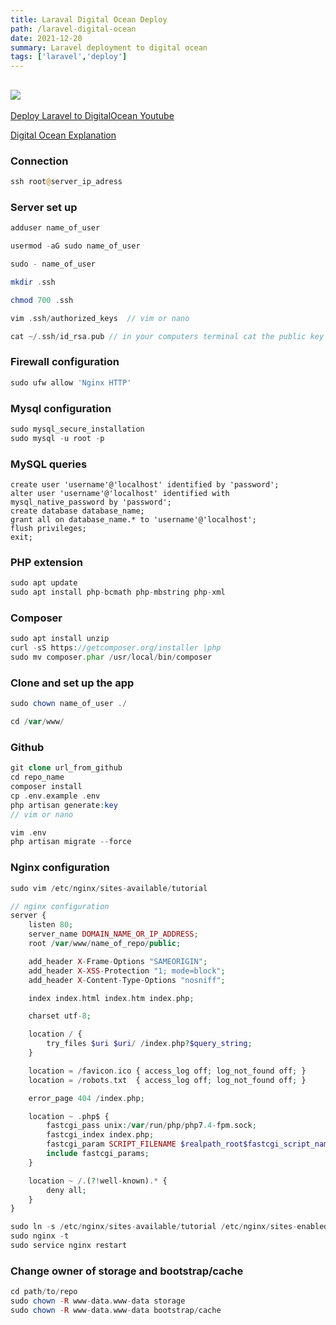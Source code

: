 ```yaml
---
title: Laraval Digital Ocean Deploy
path: /laravel-digital-ocean
date: 2021-12-20
summary: Laravel deployment to digital ocean
tags: ['laravel','deploy']
---
```

![](https://images.unsplash.com/photo-1588421357574-87938a86fa28?ixlib=rb-1.2.1&ixid=MnwxMjA3fDB8MHxwaG90by1wYWdlfHx8fGVufDB8fHx8&auto=format&fit=crop&w=1770&h=200)
---
[Deploy Laravel to DigitalOcean Youtube](https://www.youtube.com/watch?v=GhGDunq_OSw)

[Digital Ocean Explanation](https://www.digitalocean.com/community/tutorials/how-to-install-and-configure-laravel-with-lemp-on-ubuntu-18-04)

### Connection

```php
ssh root@server_ip_adress
```

### Server set up

```php
adduser name_of_user

usermod -aG sudo name_of_user

sudo - name_of_user

mkdir .ssh

chmod 700 .ssh

vim .ssh/authorized_keys  // vim or nano

cat ~/.ssh/id_rsa.pub // in your computers terminal cat the public key
```

### Firewall configuration
```php
sudo ufw allow 'Nginx HTTP' 
```

### Mysql configuration
```php
sudo mysql_secure_installation
sudo mysql -u root -p
```

### MySQL queries
```mysql
create user 'username'@'localhost' identified by 'password';
alter user 'username'@'localhost' identified with mysql_native_password by 'password';
create database database_name;
grant all on database_name.* to 'username'@'localhost';
flush privileges;
exit;
```

### PHP extension
```php
sudo apt update
sudo apt install php-bcmath php-mbstring php-xml
```

### Composer
```php
sudo apt install unzip
curl -sS https://getcomposer.org/installer |php
sudo mv composer.phar /usr/local/bin/composer
```

### Clone and set up the app
```php
sudo chown name_of_user ./
```

```php
cd /var/www/
```

### Github
```php
git clone url_from_github
cd repo_name
composer install
cp .env.example .env
php artisan generate:key
// vim or nano
```
```php
vim .env
php artisan migrate --force
```

### Nginx configuration
```php
sudo vim /etc/nginx/sites-available/tutorial
```
```php
// nginx configuration
server {
    listen 80;
    server_name DOMAIN_NAME_OR_IP_ADDRESS;
    root /var/www/name_of_repo/public;

    add_header X-Frame-Options "SAMEORIGIN";
    add_header X-XSS-Protection "1; mode=block";
    add_header X-Content-Type-Options "nosniff";

    index index.html index.htm index.php;

    charset utf-8;

    location / {
        try_files $uri $uri/ /index.php?$query_string;
    }

    location = /favicon.ico { access_log off; log_not_found off; }
    location = /robots.txt  { access_log off; log_not_found off; }

    error_page 404 /index.php;

    location ~ .php$ {
        fastcgi_pass unix:/var/run/php/php7.4-fpm.sock;
        fastcgi_index index.php;
        fastcgi_param SCRIPT_FILENAME $realpath_root$fastcgi_script_name;
        include fastcgi_params;
    }

    location ~ /.(?!well-known).* {
        deny all;
    }
}
```
```php
sudo ln -s /etc/nginx/sites-available/tutorial /etc/nginx/sites-enabled/tutorial
sudo nginx -t 
sudo service nginx restart
```

### Change owner of storage and bootstrap/cache
```php
cd path/to/repo
sudo chown -R www-data.www-data storage
sudo chown -R www-data.www-data bootstrap/cache
```


